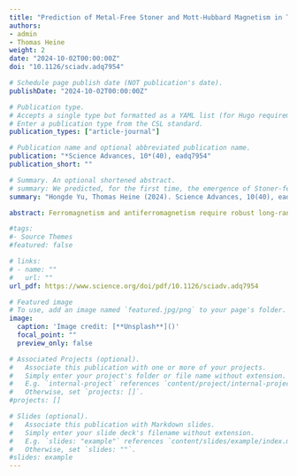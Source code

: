 ```yaml
---
title: "Prediction of Metal-Free Stoner and Mott-Hubbard Magnetism in Triangulene-Based Two-Dimensional Polymers"
authors:
- admin
- Thomas Heine
weight: 2
date: "2024-10-02T00:00:00Z"
doi: "10.1126/sciadv.adq7954"

# Schedule page publish date (NOT publication's date).
publishDate: "2024-10-02T00:00:00Z"

# Publication type.
# Accepts a single type but formatted as a YAML list (for Hugo requirements).
# Enter a publication type from the CSL standard.
publication_types: ["article-journal"]

# Publication name and optional abbreviated publication name.
publication: "*Science Advances, 10*(40), eadq7954"
publication_short: ""

# Summary. An optional shortened abstract.
# summary: We predicted, for the first time, the emergence of Stoner-ferromagnetic half-metals, as well as antiferromagnetic Mott-Hubbard insulators in metal-free 2D polymers.
summary: "Hongde Yu, Thomas Heine (2024). Science Advances, 10(40), eadq7954."

abstract: Ferromagnetism and antiferromagnetism require robust long-range magnetic ordering, which typically involves strongly interacting spins localized at transition metal atoms. However, in metal-free systems, the spin orbitals are largely delocalized, and weak coupling between the spins in the lattice hampers long-range ordering. Metal-free magnetism is of fundamental interest to physical sciences, unlocking unprecedented dimensions for strongly correlated materials and biocompatible magnets. Here, we present a strategy to achieve strong coupling between spin centers of planar radical monomers in π-conjugated two-dimensional (2D) polymers and rationally control the orderings. If the π-states in these triangulene-based 2D polymers are half-occupied, then we predict that they are antiferromagnetic Mott-Hubbard insulators. Incorporating a boron or nitrogen heteroatom per monomer results in Stoner ferromagnetism and half-metallicity, with the Fermi level located at spin-polarized Dirac points. An unprecedented antiferromagnetic half-semiconductor is observed in a binary boron-nitrogen–centered 2D polymer. Our findings pioneer Stoner and Mott-Hubbard magnetism emerging in the electronic π-system of crystalline-conjugated 2D polymers.

#tags:
#- Source Themes
#featured: false

# links:
# - name: ""
#   url: ""
url_pdf: https://www.science.org/doi/pdf/10.1126/sciadv.adq7954

# Featured image
# To use, add an image named `featured.jpg/png` to your page's folder. 
image:
  caption: 'Image credit: [**Unsplash**]()'
  focal_point: ""
  preview_only: false

# Associated Projects (optional).
#   Associate this publication with one or more of your projects.
#   Simply enter your project's folder or file name without extension.
#   E.g. `internal-project` references `content/project/internal-project/index.md`.
#   Otherwise, set `projects: []`.
#projects: []

# Slides (optional).
#   Associate this publication with Markdown slides.
#   Simply enter your slide deck's filename without extension.
#   E.g. `slides: "example"` references `content/slides/example/index.md`.
#   Otherwise, set `slides: ""`.
#slides: example
---
```

